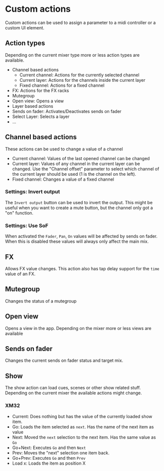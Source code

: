 # Custom actions

Custom actions can be used to assign a parameter to a midi controller or a custom UI element.


## Action types
Depending on the current mixer type more or less action types are available.

- Channel based actions
  - Current channel: Actions for the currently selected channel
  - Current layer: Actions for the channels inside the current layer
  - Fixed channel: Actions for a fixed channel
- FX: Actions for the FX racks
- Mutegroup
- Open view: Opens a view
- Layer based actions
- Sends on fader: Activates/Deactivates sends on fader
- Select Layer: Selects a layer
- ...

## Channel based actions
These actions can be used to change a value of a channel

- Current channel: Values of the last opened channel can be changed
- Current layer: Values of any channel in the current layer can be changed. Use the "Channel offset" parameter to select which channel of the current layer should be used (1 is the channel on the left).
- Fixed channel: Changes a value of a fixed channel


### Settings: Invert output
The `Invert output` button can be used to invert the output. This might be useful when you want to create a mute button, but the channel only got a "on" function.

### Settings: Use SoF
When activated the `Fader`, `Pan`, `On` values will be affected by sends on fader. When this is disabled these values will always only affect the main mix.

## FX
Allows FX value changes. This action also has tap delay support for the `time` value of an FX.


## Mutegroup
Changes the status of a mutegroup

## Open view
Opens a view in the app. Depending on the mixer more or less views are available

## Sends on fader
Changes the current sends on fader status and target mix.


## Show
The show action can load cues, scenes or other show related stuff.
Depending on the current mixer the available actions might change.

### XM32
- Current: Does nothing but has the value of the currently loaded show item.
- Go: Loads the item selected as `next`. Has the name of the next item as value
- Next: Moved the `next` selection to the next item. Has the same value as `Go`
- Go+Next: Executes `Go` and then `Next`
- Prev: Moves the "next" selection one item back.
- Go+Prev: Executes `Go` and then `Prev`
- Load x: Loads the item as position X